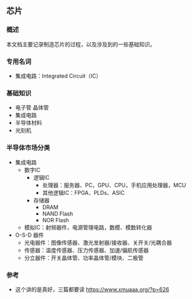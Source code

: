 ## 芯片

### 概述

本文档主要记录制造芯片的过程，以及涉及到的一些基础知识。

### 专用名词

- 集成电路：Integrated Circuit（IC）

### 基础知识

- 电子管 晶体管
- 集成电路
- 半导体材料
- 光刻机

### 半导体市场分类
  - 集成电路
    - 数字IC
      - 逻辑IC
        - 处理器：服务器、PC，GPU、CPU，手机应用处理器，MCU
        - 其他逻辑IC：FPGA、PLDs、ASIC
      - 存储器
        - DRAM
        - NAND Flash
        - NOR Flash
    - 模拟IC：射频器件，电源管理电路，数模、模数转化器
  - O-S-D 器件
      - 光电器件：图像传感器、激光发射器/接收器、关开关/光耦合器
      - 传感器：温度传感器、压力传感器、加速/偏航传感器
      - 分立器件：开关晶体管、功率晶体管/模块、二极管

### 参考

- 这个讲的是真好，三篇都要读 https://www.xmuaaa.org/?p=626
